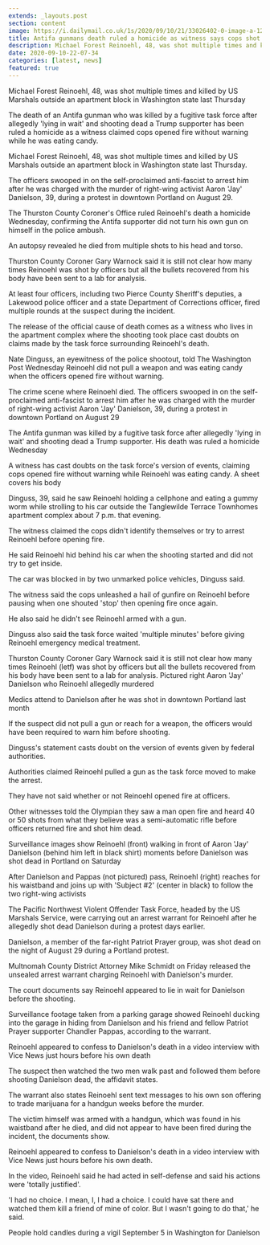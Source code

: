 ```yaml
---
extends: _layouts.post
section: content
image: https://i.dailymail.co.uk/1s/2020/09/10/21/33026402-0-image-a-12_1599769866783.jpg 
title: Antifa gunmans death ruled a homicide as witness says cops shot him without warning as he ate candy 
description: Michael Forest Reinoehl, 48, was shot multiple times and killed by US Marshals outside an apartment block in Washington state last Thursday. 
date: 2020-09-10-22-07-34 
categories: [latest, news] 
featured: true 
--- 
```

Michael Forest Reinoehl, 48, was shot multiple times and killed by US Marshals outside an apartment block in Washington state last Thursday

The death of an Antifa gunman who was killed by a fugitive task force after allegedly 'lying in wait' and shooting dead a Trump supporter has been ruled a homicide as a witness claimed cops opened fire without warning while he was eating candy. 

Michael Forest Reinoehl, 48, was shot multiple times and killed by US Marshals outside an apartment block in Washington state last Thursday. 

The officers swooped in on the self-proclaimed anti-fascist to arrest him after he was charged with the murder of right-wing activist Aaron 'Jay' Danielson, 39, during a protest in downtown Portland on August 29.

The Thurston County Coroner's Office ruled Reinoehl's death a homicide Wednesday, confirming the Antifa supporter did not turn his own gun on himself in the police ambush.  

An autopsy revealed he died from multiple shots to his head and torso.

Thurston County Coroner Gary Warnock said it is still not clear how many times Reinoehl was shot by officers but all the bullets recovered from his body have been sent to a lab for analysis. 

At least four officers, including two Pierce County Sheriff's deputies, a Lakewood police officer and a state Department of Corrections officer, fired multiple rounds at the suspect during the incident. 

The release of the official cause of death comes as a witness who lives in the apartment complex where the shooting took place cast doubts on claims made by the task force surrounding Reinoehl's death.

Nate Dinguss, an eyewitness of the police shootout, told The Washington Post Wednesday Reinoehl did not pull a weapon and was eating candy when the officers opened fire without warning.   

The crime scene where Reinoehl died. The officers swooped in on the self-proclaimed anti-fascist to arrest him after he was charged with the murder of right-wing activist Aaron 'Jay' Danielson, 39, during a protest in downtown Portland on August 29 

The Antifa gunman was killed by a fugitive task force after allegedly 'lying in wait' and shooting dead a Trump supporter. His death was ruled a homicide Wednesday 

A witness has cast doubts on the task force's version of events, claiming cops opened fire without warning while Reinoehl was eating candy. A sheet covers his body

Dinguss, 39, said he saw Reinoehl holding a cellphone and eating a gummy worm while strolling to his car outside the Tanglewilde Terrace Townhomes apartment complex about 7 p.m. that evening. 

The witness claimed the cops didn't identify themselves or try to arrest Reinoehl before opening fire. 

He said Reinoehl hid behind his car when the shooting started and did not try to get inside. 

The car was blocked in by two unmarked police vehicles, Dinguss said.

The witness said the cops unleashed a hail of gunfire on Reinoehl before pausing when one shouted 'stop' then opening fire once again.

He also said he didn't see Reinoehl armed with a gun.  

Dinguss also said the task force waited 'multiple minutes' before giving Reinoehl emergency medical treatment. 

Thurston County Coroner Gary Warnock said it is still not clear how many times Reinoehl (letf) was shot by officers but all the bullets recovered from his body have been sent to a lab for analysis. Pictured right Aaron 'Jay' Danielson who Reinoehl allegedly murdered 

Medics attend to Danielson after he was shot in downtown Portland last month 

If the suspect did not pull a gun or reach for a weapon, the officers would have been required to warn him before shooting.  

Dinguss's statement casts doubt on the version of events given by federal authorities.

Authorities claimed Reinoehl pulled a gun as the task force moved to make the arrest.  

They have not said whether or not Reinoehl opened fire at officers.

Other witnesses told the Olympian they saw a man open fire and heard 40 or 50 shots from what they believe was a semi-automatic rifle before officers returned fire and shot him dead. 

Surveillance images show Reinoehl (front) walking in front of Aaron 'Jay' Danielson (behind him left in black shirt) moments before Danielson was shot dead in Portland on Saturday

After Danielson and Pappas (not pictured) pass, Reinoehl (right) reaches for his waistband and joins up with 'Subject #2' (center in black) to follow the two right-wing activists

The Pacific Northwest Violent Offender Task Force, headed by the US Marshals Service, were carrying out an arrest warrant for Reinoehl after he allegedly shot dead Danielson during a protest days earlier.   

Danielson, a member of the far-right Patriot Prayer group, was shot dead on the night of August 29 during a Portland protest. 

Multnomah County District Attorney Mike Schmidt on Friday released the unsealed arrest warrant charging Reinoehl with Danielson's murder. 

The court documents say Reinoehl appeared to lie in wait for Danielson before the shooting.

Surveillance footage taken from a parking garage showed Reinoehl ducking into the garage in hiding from Danielson and his friend and fellow Patriot Prayer supporter Chandler Pappas, according to the warrant. 

Reinoehl appeared to confess to Danielson's death in a video interview with Vice News just hours before his own death

The suspect then watched the two men walk past and followed them before shooting Danielson dead, the affidavit states. 

The warrant also states Reinoehl sent text messages to his own son offering to trade marijuana for a handgun weeks before the murder.

The victim himself was armed with a handgun, which was found in his waistband after he died, and did not appear to have been fired during the incident, the documents show. 

Reinoehl appeared to confess to Danielson's death in a video interview with Vice News just hours before his own death.

In the video, Reinoehl said he had acted in self-defense and said his actions were 'totally justified'.

'I had no choice. I mean, I, I had a choice. I could have sat there and watched them kill a friend of mine of color. But I wasn't going to do that,' he said.

People hold candles during a vigil September 5 in Washington for Danielson

